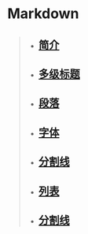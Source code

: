 # Markdown
>+ ## [简介](https://github.com/520171/note/blob/master/Markdown/简介.md)  
>+ ## [多级标题](https://github.com/520171/note/blob/master/Markdown/多级标题.md)  
>+ ## [段落](https://github.com/520171/note/blob/master/Markdown/段落.md)  
>+ ## [字体](https://github.com/520171/note/blob/master/Markdown/字体.md)  
>+ ## [分割线](https://github.com/520171/note/blob/master/Markdown/分割线.md)  
>* ## [列表](https://github.com/520171/note/blob/master/Markdown/列表.md)  
>* ## [分割线](https://github.com/520171/note/blob/master/Markdown/分割线.md)  
